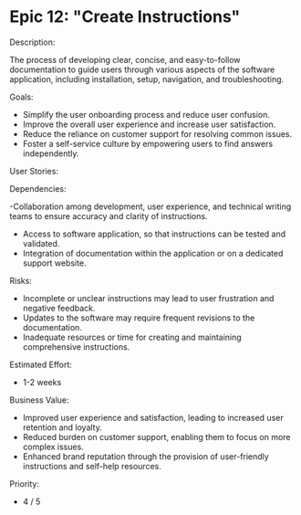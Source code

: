 # Epic 12: "Create Instructions"

Description:

The process of developing clear, concise, and easy-to-follow documentation to guide users through various aspects of the software application, including installation, setup, navigation, and troubleshooting.

Goals:

- Simplify the user onboarding process and reduce user confusion.
- Improve the overall user experience and increase user satisfaction.
- Reduce the reliance on customer support for resolving common issues.
- Foster a self-service culture by empowering users to find answers independently.

User Stories:


Dependencies:

-Collaboration among development, user experience, and technical writing teams to ensure accuracy and clarity of instructions.
- Access to software application, so that instructions can be tested and validated.
- Integration of documentation within the application or on a dedicated support website.

Risks:

- Incomplete or unclear instructions may lead to user frustration and negative feedback.
- Updates to the software may require frequent revisions to the documentation.
- Inadequate resources or time for creating and maintaining comprehensive instructions.

Estimated Effort:

- 1-2 weeks

Business Value:

- Improved user experience and satisfaction, leading to increased user retention and loyalty.
- Reduced burden on customer support, enabling them to focus on more complex issues.
- Enhanced brand reputation through the provision of user-friendly instructions and self-help resources.

Priority:
- 4 / 5
